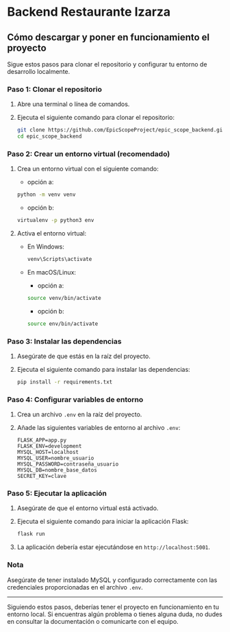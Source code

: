 # Backend Restaurante Izarza


## Cómo descargar y poner en funcionamiento el proyecto

Sigue estos pasos para clonar el repositorio y configurar tu entorno de desarrollo localmente.

### Paso 1: Clonar el repositorio

1. Abre una terminal o línea de comandos.
2. Ejecuta el siguiente comando para clonar el repositorio:

   ```sh
   git clone https://github.com/EpicScopeProject/epic_scope_backend.git
   cd epic_scope_backend
   ```

### Paso 2: Crear un entorno virtual (recomendado)

1. Crea un entorno virtual con el siguiente comando:

   * opción a:

   ```sh
   python -m venv venv
   ```

   * opción b:

   ```sh
   virtualenv -p python3 env  
   ```

2. Activa el entorno virtual:

   - En Windows:

     ```sh
     venv\Scripts\activate
     ```

   - En macOS/Linux:


      * opción a:

     ```sh
     source venv/bin/activate
     ```

      * opción b:

      ```sh
     source env/bin/activate
     ```
     

### Paso 3: Instalar las dependencias

1. Asegúrate de que estás en la raíz del proyecto.
2. Ejecuta el siguiente comando para instalar las dependencias:

   ```sh
   pip install -r requirements.txt
   ```

### Paso 4: Configurar variables de entorno

1. Crea un archivo `.env` en la raíz del proyecto.
2. Añade las siguientes variables de entorno al archivo `.env`:

   ```env
   FLASK_APP=app.py
   FLASK_ENV=development
   MYSQL_HOST=localhost
   MYSQL_USER=nombre_usuario
   MYSQL_PASSWORD=contraseña_usuario
   MYSQL_DB=nombre_base_datos
   SECRET_KEY=clave
   ```

### Paso 5: Ejecutar la aplicación

1. Asegúrate de que el entorno virtual está activado.
2. Ejecuta el siguiente comando para iniciar la aplicación Flask:

   ```sh
   flask run
   ```

3. La aplicación debería estar ejecutándose en `http://localhost:5001`.

### Nota

Asegúrate de tener instalado MySQL y configurado correctamente con las credenciales proporcionadas en el archivo `.env`.

---

Siguiendo estos pasos, deberías tener el proyecto en funcionamiento en tu entorno local. Si encuentras algún problema o tienes alguna duda, no dudes en consultar la documentación o comunicarte con el equipo.
